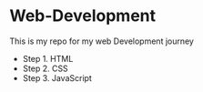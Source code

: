 # Web-Development
This is my repo for my web Development journey 
* Step 1. HTML
* Step 2. CSS
* Step 3. JavaScript